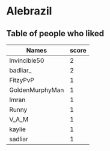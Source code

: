 # Alebrazil
## Table of people who liked
Names | score
--- | ---
Invincible50 | 2
badliar_ | 2
FitzyPvP | 1
GoldenMurphyMan | 1
Imran | 1
Runny | 1
V_A_M | 1
kaylie | 1
sadliar | 1
